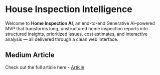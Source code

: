 # House Inspection Intelligence

Welcome to **Home Inspection AI**, an end-to-end Generative AI–powered MVP that transforms long, unstructured home inspection reports into structured insights, prioritized issues, cost estimates, and interactive analysis — all delivered through a clean web interface.


## Medium Article 

Check out the full article here - [Article](https://ravjot03.medium.com/from-paper-to-prediction-building-an-llm-powered-mvp-for-home-inspection-intelligence-5a3d2324cc74)
